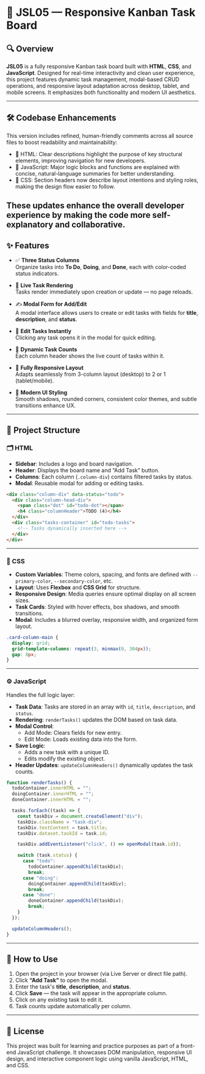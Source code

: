 # 🧩 JSL05 — Responsive Kanban Task Board

## 🔍 Overview

**JSL05** is a fully responsive Kanban task board built with **HTML**, **CSS**, and **JavaScript**. Designed for real-time interactivity and clean user experience, this project features dynamic task management, modal-based CRUD operations, and responsive layout adaptation across desktop, tablet, and mobile screens. It emphasizes both functionality and modern UI aesthetics.

---

## 🛠️ Codebase Enhancements

This version includes refined, human-friendly comments across all source files to boost readability and maintainability:

- 📝 HTML: Clear descriptions highlight the purpose of key structural elements, improving navigation for new developers.
- 🎯 JavaScript: Major logic blocks and functions are explained with concise, natural-language summaries for better understanding.
- 💅 CSS: Section headers now describe layout intentions and styling roles, making the design flow easier to follow.

## These updates enhance the overall developer experience by making the code more self-explanatory and collaborative.

## ✨ Features

- ✅ **Three Status Columns**  
  Organize tasks into **To Do**, **Doing**, and **Done**, each with color-coded status indicators.

- 🧩 **Live Task Rendering**  
  Tasks render immediately upon creation or update — no page reloads.

- ✍️ **Modal Form for Add/Edit**  
  A modal interface allows users to create or edit tasks with fields for **title**, **description**, and **status**.

- 🔁 **Edit Tasks Instantly**  
  Clicking any task opens it in the modal for quick editing.

- 🔢 **Dynamic Task Counts**  
  Each column header shows the live count of tasks within it.

- 📱 **Fully Responsive Layout**  
  Adapts seamlessly from 3-column layout (desktop) to 2 or 1 (tablet/mobile).

- 🎨 **Modern UI Styling**  
  Smooth shadows, rounded corners, consistent color themes, and subtle transitions enhance UX.

---

## 🧱 Project Structure

### 🗂 HTML

- **Sidebar**: Includes a logo and board navigation.
- **Header**: Displays the board name and “Add Task” button.
- **Columns**: Each column (`.column-div`) contains filtered tasks by status.
- **Modal**: Reusable modal for adding or editing tasks.

```html
<div class="column-div" data-status="todo">
  <div class="column-head-div">
    <span class="dot" id="todo-dot"></span>
    <h4 class="columnHeader">TODO (4)</h4>
  </div>
  <div class="tasks-container" id="todo-tasks">
    <!-- Tasks dynamically inserted here -->
  </div>
</div>
```

---

### 🎨 CSS

- **Custom Variables**: Theme colors, spacing, and fonts are defined with `--primary-color`, `--secondary-color`, etc.
- **Layout**: Uses **Flexbox** and **CSS Grid** for structure.
- **Responsive Design**: Media queries ensure optimal display on all screen sizes.
- **Task Cards**: Styled with hover effects, box shadows, and smooth transitions.
- **Modal**: Includes a blurred overlay, responsive width, and organized form layout.

```css
.card-column-main {
  display: grid;
  grid-template-columns: repeat(3, minmax(0, 304px));
  gap: 8px;
}
```

---

### ⚙️ JavaScript

Handles the full logic layer:

- **Task Data**: Tasks are stored in an array with `id`, `title`, `description`, and `status`.
- **Rendering**: `renderTasks()` updates the DOM based on task data.
- **Modal Control**:
  - Add Mode: Clears fields for new entry.
  - Edit Mode: Loads existing data into the form.
- **Save Logic**:
  - Adds a new task with a unique ID.
  - Edits modify the existing object.
- **Header Updates**: `updateColumnHeaders()` dynamically updates the task counts.

```js
function renderTasks() {
  todoContainer.innerHTML = "";
  doingContainer.innerHTML = "";
  doneContainer.innerHTML = "";

  tasks.forEach((task) => {
    const taskDiv = document.createElement("div");
    taskDiv.className = "task-div";
    taskDiv.textContent = task.title;
    taskDiv.dataset.taskId = task.id;

    taskDiv.addEventListener("click", () => openModal(task.id));

    switch (task.status) {
      case "todo":
        todoContainer.appendChild(taskDiv);
        break;
      case "doing":
        doingContainer.appendChild(taskDiv);
        break;
      case "done":
        doneContainer.appendChild(taskDiv);
        break;
    }
  });

  updateColumnHeaders();
}
```

---

## 🧪 How to Use

1. Open the project in your browser (via Live Server or direct file path).
2. Click **“Add Task”** to open the modal.
3. Enter the task's **title**, **description**, and **status**.
4. Click **Save** — the task will appear in the appropriate column.
5. Click on any existing task to edit it.
6. Task counts update automatically per column.

---

## 📄 License

This project was built for learning and practice purposes as part of a front-end JavaScript challenge. It showcases DOM manipulation, responsive UI design, and interactive component logic using vanilla JavaScript, HTML, and CSS.
